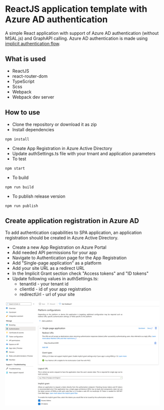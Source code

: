 # ReactJS application template with Azure AD authentication
A simple React application with support of Azure AD authentication (without MSAL.js) and GraphAPI calling.
Azure AD authentication is made using [implicit authentication flow](https://docs.microsoft.com/en-us/azure/active-directory/develop/v2-oauth2-implicit-grant-flow).

## What is used
* ReactJS
* react-router-dom
* TypeScript
* Scss
* Webpack
* Webpack dev server

## How to use
* Clone the repository or download it as zip
* Install dependencies
```
npm install
```
* Create App Registration in Azure Active Directory
* Update authSettings.ts file with your trnant and application parameters
* To test
```
npm start
```
* To build
```
npm run build
```
* To publish release version
```
npm run publish
```

## Create application registration in Azure AD
To add authentication capabilities to SPA application, an application registration should be created in Azure Active Directory.  
* Create a new App Registration on Azure Portal
* Add needed API permissions for your app
* Navigate to Authentication page for the App Registration
* Add "Single-page application" as a platform
* Add your site URL as a redirect URL
* In the Implicit Grant section check "Access tokens" and "ID tokens"
* Update following values in authSettings.ts:
    * tenantId - your tenant id
    * clientId - id of your app registration
    * redirectUrl - url of your site

![Azure AD Application config](https://github.com/zzindexx/react-ts-scss-aad/raw/master/docs/AAD-App-Auth.png)

